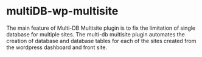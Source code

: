 # multiDB-wp-multisite
The main feature of Multi-DB Multisite plugin is to fix the limitation of single database for multiple sites. The multi-db multisite plugin automates the creation of database and database tables for each of the sites created from the wordpress dashboard and front site.  
